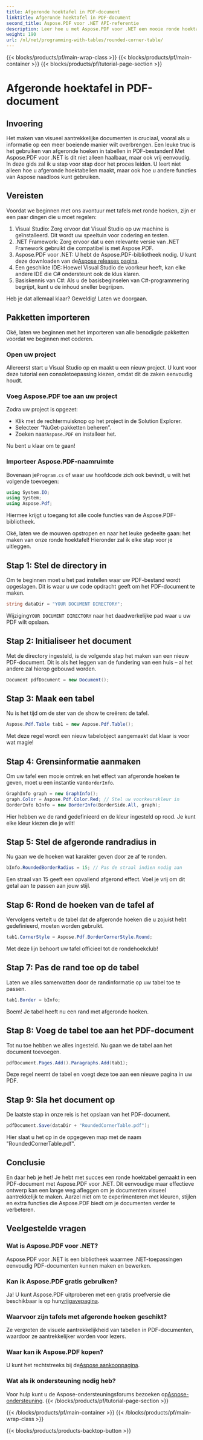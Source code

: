 ```yaml
---
title: Afgeronde hoektafel in PDF-document
linktitle: Afgeronde hoektafel in PDF-document
second_title: Aspose.PDF voor .NET API-referentie
description: Leer hoe u met Aspose.PDF voor .NET een mooie ronde hoektafel in uw PDF-documenten kunt maken met deze stapsgewijze handleiding.
weight: 190
url: /nl/net/programming-with-tables/rounded-corner-table/
---
```


{{< blocks/products/pf/main-wrap-class >}}
{{< blocks/products/pf/main-container >}}
{{< blocks/products/pf/tutorial-page-section >}}

# Afgeronde hoektafel in PDF-document

## Invoering

Het maken van visueel aantrekkelijke documenten is cruciaal, vooral als u informatie op een meer boeiende manier wilt overbrengen. Een leuke truc is het gebruiken van afgeronde hoeken in tabellen in PDF-bestanden! Met Aspose.PDF voor .NET is dit niet alleen haalbaar, maar ook vrij eenvoudig. In deze gids zal ik u stap voor stap door het proces leiden. U leert niet alleen hoe u afgeronde hoektabellen maakt, maar ook hoe u andere functies van Aspose naadloos kunt gebruiken.

## Vereisten

Voordat we beginnen met ons avontuur met tafels met ronde hoeken, zijn er een paar dingen die u moet regelen:

1. Visual Studio: Zorg ervoor dat Visual Studio op uw machine is geïnstalleerd. Dit wordt uw speeltuin voor codering en testen.
2. .NET Framework: Zorg ervoor dat u een relevante versie van .NET Framework gebruikt die compatibel is met Aspose.PDF.
3. Aspose.PDF voor .NET: U hebt de Aspose.PDF-bibliotheek nodig. U kunt deze downloaden van de[Aspose releases pagina](https://releases.aspose.com/pdf/net/).
4. Een geschikte IDE: Hoewel Visual Studio de voorkeur heeft, kan elke andere IDE die C# ondersteunt ook de klus klaren.
5. Basiskennis van C#: Als u de basisbeginselen van C#-programmering begrijpt, kunt u de inhoud sneller begrijpen.

Heb je dat allemaal klaar? Geweldig! Laten we doorgaan.

## Pakketten importeren

Oké, laten we beginnen met het importeren van alle benodigde pakketten voordat we beginnen met coderen. 

### Open uw project

Allereerst start u Visual Studio op en maakt u een nieuw project. U kunt voor deze tutorial een consoletoepassing kiezen, omdat dit de zaken eenvoudig houdt.

### Voeg Aspose.PDF toe aan uw project

Zodra uw project is opgezet:
- Klik met de rechtermuisknop op het project in de Solution Explorer.
- Selecteer “NuGet-pakketten beheren”.
-  Zoeken naar`Aspose.PDF` en installeer het.

Nu bent u klaar om te gaan!

### Importeer Aspose.PDF-naamruimte

 Bovenaan je`Program.cs` of waar uw hoofdcode zich ook bevindt, u wilt het volgende toevoegen:

```csharp
using System.IO;
using System;
using Aspose.Pdf;
```

Hiermee krijgt u toegang tot alle coole functies van de Aspose.PDF-bibliotheek.

Oké, laten we de mouwen opstropen en naar het leuke gedeelte gaan: het maken van onze ronde hoektafel! Hieronder zal ik elke stap voor je uitleggen.

## Stap 1: Stel de directory in

Om te beginnen moet u het pad instellen waar uw PDF-bestand wordt opgeslagen. Dit is waar u uw code opdracht geeft om het PDF-document te maken.

```csharp
string dataDir = "YOUR DOCUMENT DIRECTORY";
```

 Wijziging`YOUR DOCUMENT DIRECTORY` naar het daadwerkelijke pad waar u uw PDF wilt opslaan. 

## Stap 2: Initialiseer het document

Met de directory ingesteld, is de volgende stap het maken van een nieuw PDF-document. Dit is als het leggen van de fundering van een huis – al het andere zal hierop gebouwd worden.

```csharp
Document pdfDocument = new Document();
```

## Stap 3: Maak een tabel

Nu is het tijd om de ster van de show te creëren: de tafel.

```csharp
Aspose.Pdf.Table tab1 = new Aspose.Pdf.Table();
```

Met deze regel wordt een nieuw tabelobject aangemaakt dat klaar is voor wat magie!

## Stap 4: Grensinformatie aanmaken

 Om uw tafel een mooie omtrek en het effect van afgeronde hoeken te geven, moet u een instantie van`BorderInfo`.

```csharp
GraphInfo graph = new GraphInfo();
graph.Color = Aspose.Pdf.Color.Red; // Stel uw voorkeurskleur in
BorderInfo bInfo = new BorderInfo(BorderSide.All, graph);
```

Hier hebben we de rand gedefinieerd en de kleur ingesteld op rood. Je kunt elke kleur kiezen die je wilt!

## Stap 5: Stel de afgeronde randradius in

Nu gaan we de hoeken wat karakter geven door ze af te ronden.

```csharp
bInfo.RoundedBorderRadius = 15; // Pas de straal indien nodig aan
```

Een straal van 15 geeft een opvallend afgerond effect. Voel je vrij om dit getal aan te passen aan jouw stijl.

## Stap 6: Rond de hoeken van de tafel af

Vervolgens vertelt u de tabel dat de afgeronde hoeken die u zojuist hebt gedefinieerd, moeten worden gebruikt.

```csharp
tab1.CornerStyle = Aspose.Pdf.BorderCornerStyle.Round;
```

Met deze lijn behoort uw tafel officieel tot de rondehoekclub!

## Stap 7: Pas de rand toe op de tabel

Laten we alles samenvatten door de randinformatie op uw tabel toe te passen.

```csharp
tab1.Border = bInfo;
```

Boem! Je tabel heeft nu een rand met afgeronde hoeken.

## Stap 8: Voeg de tabel toe aan het PDF-document

Tot nu toe hebben we alles ingesteld. Nu gaan we de tabel aan het document toevoegen.

```csharp
pdfDocument.Pages.Add().Paragraphs.Add(tab1);
```

Deze regel neemt de tabel en voegt deze toe aan een nieuwe pagina in uw PDF. 

## Stap 9: Sla het document op

De laatste stap in onze reis is het opslaan van het PDF-document. 

```csharp
pdfDocument.Save(dataDir + "RoundedCornerTable.pdf");
```

Hier slaat u het op in de opgegeven map met de naam "RoundedCornerTable.pdf".

## Conclusie

En daar heb je het! Je hebt met succes een ronde hoektabel gemaakt in een PDF-document met Aspose.PDF voor .NET. Dit eenvoudige maar effectieve ontwerp kan een lange weg afleggen om je documenten visueel aantrekkelijk te maken. Aarzel niet om te experimenteren met kleuren, stijlen en extra functies die Aspose.PDF biedt om je documenten verder te verbeteren.

## Veelgestelde vragen

### Wat is Aspose.PDF voor .NET?
Aspose.PDF voor .NET is een bibliotheek waarmee .NET-toepassingen eenvoudig PDF-documenten kunnen maken en bewerken.

### Kan ik Aspose.PDF gratis gebruiken?
 Ja! U kunt Aspose.PDF uitproberen met een gratis proefversie die beschikbaar is op hun[vrijgavepagina](https://releases.aspose.com/).

### Waarvoor zijn tafels met afgeronde hoeken geschikt?
Ze vergroten de visuele aantrekkelijkheid van tabellen in PDF-documenten, waardoor ze aantrekkelijker worden voor lezers.

### Waar kan ik Aspose.PDF kopen?
 U kunt het rechtstreeks bij de[Aspose aankooppagina](https://purchase.aspose.com/buy).

### Wat als ik ondersteuning nodig heb?
 Voor hulp kunt u de Aspose-ondersteuningsforums bezoeken op[Aspose-ondersteuning](https://forum.aspose.com/c/pdf/10).
{{< /blocks/products/pf/tutorial-page-section >}}

{{< /blocks/products/pf/main-container >}}
{{< /blocks/products/pf/main-wrap-class >}}

{{< blocks/products/products-backtop-button >}}

